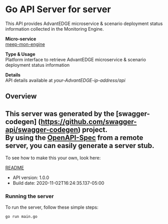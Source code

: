 # Go API Server for server

This API provides AdvantEDGE microservice & scenario deployment status information collected in the Monitoring Engine. <p>**Micro-service**<br>[meep-mon-engine](https://github.com/InterDigitalInc/AdvantEDGE/tree/master/go-apps/meep-mon-engine) <p>**Type & Usage**<br>Platform interface to retrieve AdvantEDGE microservice & scenario deployment status information <p>**Details**<br>API details available at _your-AdvantEDGE-ip-address/api_

## Overview
This server was generated by the [swagger-codegen]
(https://github.com/swagger-api/swagger-codegen) project.  
By using the [OpenAPI-Spec](https://github.com/OAI/OpenAPI-Specification) from a remote server, you can easily generate a server stub.  
-

To see how to make this your own, look here:

[README](https://github.com/swagger-api/swagger-codegen/blob/master/README.md)

- API version: 1.0.0
- Build date: 2020-11-02T16:24:35.137-05:00


### Running the server
To run the server, follow these simple steps:

```
go run main.go
```

